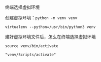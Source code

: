 终端选择虚拟环境

创建虚拟环境：`python -m venv venv`

`virtualenv --python=/usr/bin/python3 venv`

建好虚拟环境文件后，怎么在终端选择虚拟环境

`source venv/bin/activate`

`"venv/Scripts/activate"`



